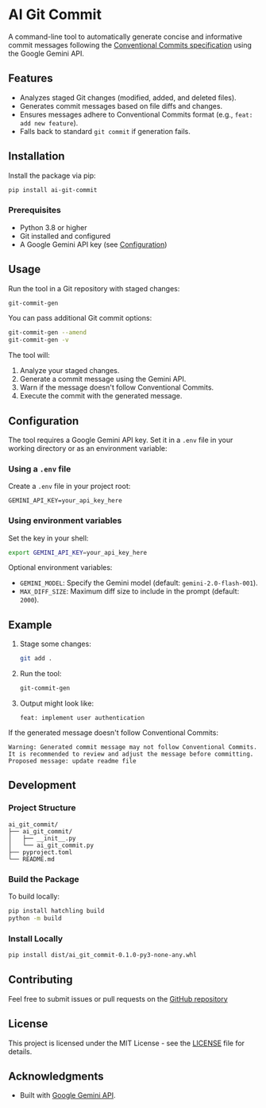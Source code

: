 # AI Git Commit

A command-line tool to automatically generate concise and informative commit messages following the [Conventional Commits specification](https://www.conventionalcommits.org/en/v1.0.0/) using the Google Gemini API.

## Features
- Analyzes staged Git changes (modified, added, and deleted files).
- Generates commit messages based on file diffs and changes.
- Ensures messages adhere to Conventional Commits format (e.g., `feat: add new feature`).
- Falls back to standard `git commit` if generation fails.

## Installation

Install the package via pip:

```bash
pip install ai-git-commit
```

### Prerequisites
- Python 3.8 or higher
- Git installed and configured
- A Google Gemini API key (see [Configuration](#configuration))

## Usage

Run the tool in a Git repository with staged changes:

```bash
git-commit-gen
```

You can pass additional Git commit options:

```bash
git-commit-gen --amend
git-commit-gen -v
```

The tool will:
1. Analyze your staged changes.
2. Generate a commit message using the Gemini API.
3. Warn if the message doesn't follow Conventional Commits.
4. Execute the commit with the generated message.

## Configuration

The tool requires a Google Gemini API key. Set it in a `.env` file in your working directory or as an environment variable:

### Using a `.env` file
Create a `.env` file in your project root:

```
GEMINI_API_KEY=your_api_key_here
```

### Using environment variables
Set the key in your shell:

```bash
export GEMINI_API_KEY=your_api_key_here
```

Optional environment variables:
- `GEMINI_MODEL`: Specify the Gemini model (default: `gemini-2.0-flash-001`).
- `MAX_DIFF_SIZE`: Maximum diff size to include in the prompt (default: `2000`).

## Example

1. Stage some changes:
   ```bash
   git add .
   ```

2. Run the tool:
   ```bash
   git-commit-gen
   ```

3. Output might look like:
   ```
   feat: implement user authentication
   ```

If the generated message doesn't follow Conventional Commits:
   ```
   Warning: Generated commit message may not follow Conventional Commits.
   It is recommended to review and adjust the message before committing.
   Proposed message: update readme file
   ```

## Development

### Project Structure
```
ai_git_commit/
├── ai_git_commit/
│   ├── __init__.py
│   └── ai_git_commit.py
├── pyproject.toml
└── README.md
```

### Build the Package
To build locally:
```bash
pip install hatchling build
python -m build
```

### Install Locally
```bash
pip install dist/ai_git_commit-0.1.0-py3-none-any.whl
```

## Contributing
Feel free to submit issues or pull requests on the [GitHub repository](https://github.com/Salnika/ai-commit-message)

## License
This project is licensed under the MIT License - see the [LICENSE](LICENSE) file for details.

## Acknowledgments
- Built with [Google Gemini API](https://developers.google.com/gemini).

